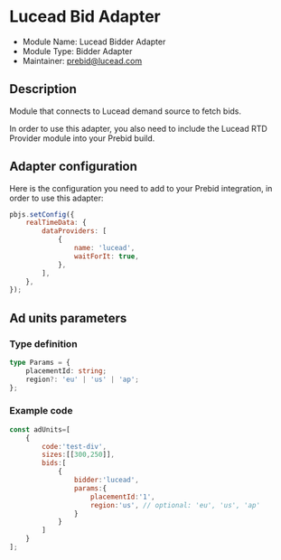 # Lucead Bid Adapter

- Module Name: Lucead Bidder Adapter
- Module Type: Bidder Adapter
- Maintainer: prebid@lucead.com

## Description

Module that connects to Lucead demand source to fetch bids.

In order to use this adapter, you also need to include the Lucead RTD Provider module into your Prebid build.

## Adapter configuration

Here is the configuration you need to add to your Prebid integration, in order to use this adapter:

```javascript
pbjs.setConfig({
    realTimeData: {
        dataProviders: [
            {
                name: 'lucead',
                waitForIt: true,
            },
        ],
    },
});
```

## Ad units parameters

### Type definition

```typescript
type Params = {
    placementId: string;
    region?: 'eu' | 'us' | 'ap';
};
```

### Example code
```javascript
const adUnits=[
    {
        code:'test-div',
        sizes:[[300,250]],
        bids:[
            {
                bidder:'lucead',
                params:{
                    placementId:'1',
                    region:'us', // optional: 'eu', 'us', 'ap'
                }
            }
        ]
    }
];
```
